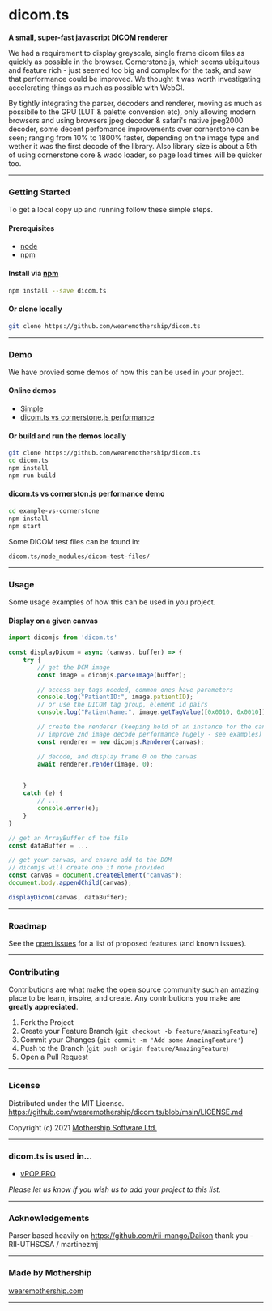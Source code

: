 # dicom.ts
**A small, super-fast javascript DICOM renderer**

<!-- INTRODUCTION -->
We had a requirement to display greyscale, single frame dicom files as quickly as possible in the browser. Cornerstone.js, which seems ubiquitous and feature rich - just seemed too big and complex for the task, and saw that performance could be improved. We thought it was worth investigating accelerating things as much as possible with WebGl.

By tightly integrating the parser, decoders and renderer, moving as much as possibile to the GPU (LUT & palette conversion etc), only allowing modern browsers and using browsers jpeg decoder & safari's native jpeg2000 decoder, some decent perfomance improvements over cornerstone can be seen; ranging from 10% to 1800% faster, depending on the image type and wether it was the first decode of the library. Also library size is about a 5th of using cornerstone core & wado loader, so page load times will be quicker too.
****



<!-- GETTING STARTED -->
### Getting Started
To get a local copy up and running follow these simple steps.

#### Prerequisites
- [node](https://nodejs.org/en/download/)
- [npm](https://www.npmjs.com)

#### Install via [npm](https://www.npmjs.com)
```bash
npm install --save dicom.ts
```

#### Or clone locally
```bash
git clone https://github.com/wearemothership/dicom.ts
```
****



<!-- DEMO EXAMPLES -->
### Demo
We have provied some demos of how this can be used in your project.

#### Online demos
- [Simple](https://wearemothership.github.io/dicom.ts)
- [dicom.ts vs cornerstone.js performance](https://wearemothership.github.io/dicom.ts/#/vs-cornerstone)

#### Or build and run the demos locally
```bash
git clone https://github.com/wearemothership/dicom.ts
cd dicom.ts
npm install
npm run build
```

#### dicom.ts vs cornerston.js performance demo
```bash
cd example-vs-cornerstone
npm install
npm start
```
Some DICOM test files can be found in:
```
dicom.ts/node_modules/dicom-test-files/
```
****



<!-- USAGE EXAMPLES -->
### Usage
Some usage examples of how this can be used in you project.

#### Display on a given canvas
```js
import dicomjs from 'dicom.ts'

const displayDicom = async (canvas, buffer) => {
	try {
		// get the DCM image
		const image = dicomjs.parseImage(buffer);

		// access any tags needed, common ones have parameters
		console.log("PatientID:", image.patientID);
		// or use the DICOM tag group, element id pairs
		console.log("PatientName:", image.getTagValue([0x0010, 0x0010]));

		// create the renderer (keeping hold of an instance for the canvas can
		// improve 2nd image decode performance hugely - see examples)
		const renderer = new dicomjs.Renderer(canvas);

		// decode, and display frame 0 on the canvas
		await renderer.render(image, 0);


	}
	catch (e) {
		// ...
		console.error(e);
	}
}

// get an ArrayBuffer of the file
const dataBuffer = ...

// get your canvas, and ensure add to the DOM
// dicomjs will create one if none provided
const canvas = document.createElement("canvas");
document.body.appendChild(canvas);

displayDicom(canvas, dataBuffer);

```
****



<!-- ROADMAP -->
### Roadmap
See the [open issues](https://github.com/wearemothership/dicom.ts/issues) for a list of proposed features (and known issues).
****



<!-- CONTRIBUTING -->
### Contributing
Contributions are what make the open source community such an amazing place to be learn, inspire, and create. Any contributions you make are **greatly appreciated**.

1. Fork the Project
2. Create your Feature Branch (`git checkout -b feature/AmazingFeature`)
3. Commit your Changes (`git commit -m 'Add some AmazingFeature'`)
4. Push to the Branch (`git push origin feature/AmazingFeature`)
5. Open a Pull Request
****



<!-- LICENSE -->
### License
Distributed under the MIT License.
https://github.com/wearemothership/dicom.ts/blob/main/LICENSE.md

Copyright (c) 2021 [Mothership Software Ltd.](https://github.com/wearemothership.com)
****



<!-- USED IN... -->
### dicom.ts is used in…
- [vPOP PRO](https://vpop-pro.com)

*Please let us know if you wish us to add your project to this list.*
****



<!-- ACKNOWLEDGEMENTS -->
### Acknowledgements
Parser based heavily on https://github.com/rii-mango/Daikon
thank you - RII-UTHSCSA / martinezmj
****



<!-- CONTACT -->
### Made by Mothership
[wearemothership.com](https://wearemothership.com)
****
